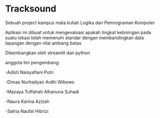 # **Tracksound**
Sebuah project kampus mata kuliah Logika dan Pemrograman Komputer

Aplikasi ini dibuat untuk mengevaluasi apakah tingkat kebisingan pada suatu lokasi telah memenuhi standar dengan membandingkan data lapangan dengan nilai ambang batas

Dikembangkan oleh streamlit dan python

anggota tim pengembang:

-Adisti Naisyafiani Putri

-Dimas Nurhadyan Ardhi Wibowo

-Mazaya Tuffahati Alhanuna Suhadi

-Naura Karina Azizah

-Satria Naufal Hibrizi
